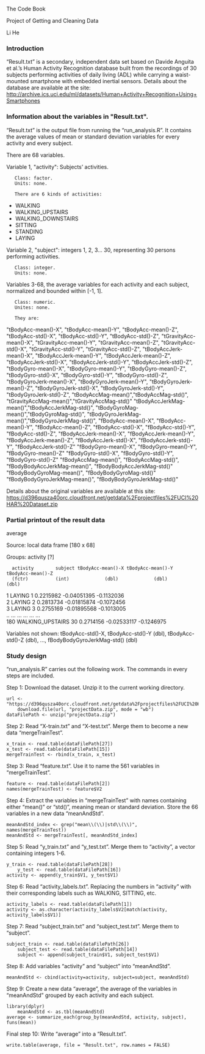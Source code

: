 The Code Book

Project of Getting and Cleaning Data

Li He

### Introduction

“Result.txt” is a secondary, independent data set based on Davide Anguita et al.’s Human Activity 
Recognition database built from the recordings of 30 subjects performing activities of daily living (ADL) 
while carrying a waist-mounted smartphone with embedded inertial sensors. Details about the database 
are available at the site:
http://archive.ics.uci.edu/ml/datasets/Human+Activity+Recognition+Using+Smartphones

### Information about the variables in "Result.txt".

“Result.txt” is the output file from running the “run_analysis.R”. It contains the average values of mean 
or standard deviation variables for every activity and every subject.

There are 68 variables.

Variable 1, "activity": Subjects’ activities.

       Class: factor.
       Units: none.
       
       There are 6 kinds of activities:
-	WALKING
-	WALKING_UPSTAIRS
-	WALKING_DOWNSTAIRS
-	SITTING
-	STANDING
-	LAYING

Variable 2, "subject": integers 1, 2, 3… 30, representing 30 persons performing activities.

       Class: integer.
       Units: none.
	
Variables 3-68, the average variables for each activity and each subject, normalized and bounded within 
[-1, 1].

       Class: numeric.
       Unites: none.
       
       They are: 
"tBodyAcc-mean()-X", "tBodyAcc-mean()-Y", "tBodyAcc-mean()-Z",
"tBodyAcc-std()-X", "tBodyAcc-std()-Y", "tBodyAcc-std()-Z",
"tGravityAcc-mean()-X", "tGravityAcc-mean()-Y", "tGravityAcc-mean()-Z",
"tGravityAcc-std()-X", "tGravityAcc-std()-Y", "tGravityAcc-std()-Z",
"tBodyAccJerk-mean()-X", "tBodyAccJerk-mean()-Y", "tBodyAccJerk-mean()-Z",
"tBodyAccJerk-std()-X", "tBodyAccJerk-std()-Y", "tBodyAccJerk-std()-Z",
"tBodyGyro-mean()-X", "tBodyGyro-mean()-Y", "tBodyGyro-mean()-Z",
"tBodyGyro-std()-X", "tBodyGyro-std()-Y", "tBodyGyro-std()-Z",
"tBodyGyroJerk-mean()-X", "tBodyGyroJerk-mean()-Y", "tBodyGyroJerk-mean()-Z",
"tBodyGyroJerk-std()-X", "tBodyGyroJerk-std()-Y", "tBodyGyroJerk-std()-Z",
"tBodyAccMag-mean()","tBodyAccMag-std()",
"tGravityAccMag-mean()","tGravityAccMag-std()"
"tBodyAccJerkMag-mean()","tBodyAccJerkMag-std()",
"tBodyGyroMag-mean()","tBodyGyroMag-std()",
"tBodyGyroJerkMag-mean()","tBodyGyroJerkMag-std()",
"fBodyAcc-mean()-X", "fBodyAcc-mean()-Y", "fBodyAcc-mean()-Z",
"fBodyAcc-std()-X", "fBodyAcc-std()-Y", "fBodyAcc-std()-Z",
"fBodyAccJerk-mean()-X", "fBodyAccJerk-mean()-Y", "fBodyAccJerk-mean()-Z",
"fBodyAccJerk-std()-X", "fBodyAccJerk-std()-Y", "fBodyAccJerk-std()-Z"
"fBodyGyro-mean()-X", "fBodyGyro-mean()-Y", "fBodyGyro-mean()-Z"
"fBodyGyro-std()-X", "fBodyGyro-std()-Y", "fBodyGyro-std()-Z"
"fBodyAccMag-mean()", "fBodyAccMag-std()",
"fBodyBodyAccJerkMag-mean()", "fBodyBodyAccJerkMag-std()"
"fBodyBodyGyroMag-mean()", "fBodyBodyGyroMag-std()"
"fBodyBodyGyroJerkMag-mean()", "fBodyBodyGyroJerkMag-std()"

Details about the original variables are available at this site:
https://d396qusza40orc.cloudfront.net/getdata%2Fprojectfiles%2FUCI%20HAR%20Dataset.zip

### Partial printout of the result data

average

Source: local data frame [180 x 68]

Groups: activity [?]

      activity        subject tBodyAcc-mean()-X tBodyAcc-mean()-Y tBodyAcc-mean()-Z
      (fctr)          (int)             (dbl)             (dbl)             (dbl)           
 1    LAYING            1         0.2215982       -0.04051395        -0.1132036      
 2    LAYING            2         0.2813734       -0.01815874        -0.1072456      
 3    LAYING            3         0.2755169       -0.01895568        -0.1013005      
  ..      ...     ...               ...               ...               ...              
 180  WALKING_UPSTAIRS  30        0.2714156       -0.02533117        -0.1246975
 
 Variables not shown: tBodyAcc-std()-X, tBodyAcc-std()-Y (dbl), tBodyAcc-std()-Z (dbl), ..., fBodyBodyGyroJerkMag-std() (dbl)

### Study design

“run_analysis.R” carries out the following work. The commands in  every steps are included.

Step 1: Download the dataset. Unzip it to the current working directory. 

	url <- "https://d396qusza40orc.cloudfront.net/getdata%2Fprojectfiles%2FUCI%20HAR%20Dataset.zip"
    	download.file(url, "projectData.zip", mode = "wb")
	dataFilePath <- unzip("projectData.zip")

Step 2: Read “X-train.txt” and “X-test.txt”. Merge them to become a new data “mergeTrainTest”.

	x_train <- read.table(dataFilePath[27])
	x_test <- read.table(dataFilePath[15])
	mergeTrainTest <- rbind(x_train, x_test)

Step 3: Read “feature.txt”. Use it to name the 561 variables in “mergeTrainTest”.

	feature <- read.table(dataFilePath[2])
	names(mergeTrainTest) <- feature$V2

Step 4: Extract the variables in “mergeTrainTest” with names containing either “mean()” or “std()”, 
meaning mean or standard deviation. Store the 66 variables in a new data “meanAndStd”.

	meanAndStd_index <- grep("mean\\(\\)|std\\(\\)", names(mergeTrainTest))
	meanAndStd <- mergeTrainTest[, meanAndStd_index]

Step 5: Read “y_train.txt” and “y_test.txt”. Merge them to “activity”, a vector containing integers 1-6.

	y_train <- read.table(dataFilePath[28])
    	y_test <- read.table(dataFilePath[16])
	activity <- append(y_train$V1, y_test$V1)

Step 6: Read “activity_labels.txt”. Replacing the numbers in “activity” with their corresponding labels
such as WALKING, SITTING, etc.

	activity_labels <- read.table(dataFilePath[1])
 	activity <- as.character(activity_labels$V2[match(activity, activity_labels$V1)]

Step 7: Read “subject_train.txt” and “subject_test.txt”. Merge them to “subject”.

	subject_train <- read.table(dataFilePath[26])
    	subject_test <- read.table(dataFilePath[14])
    	subject <- append(subject_train$V1, subject_test$V1)

Step 8: Add variables “activity” and “subject” into “meanAndStd”.

	meanAndStd <- cbind(activity=activity, subject=subject, meanAndStd)

Step 9: Create a new data “average”, the average of the variables in “meanAndStd” grouped by each 
activity and each subject.

	library(dplyr)
    	meanAndStd <- as.tbl(meanAndStd)
	average <- summarize_each(group_by(meanAndStd, activity, subject), funs(mean))

Final step 10: Write “average” into a “Result.txt”.
	
	write.table(average, file = "Result.txt", row.names = FALSE)


